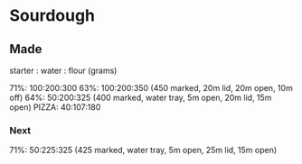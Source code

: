 # Sourdough

## Made

starter : water : flour (grams)

71%: 100:200:300
63%: 100:200:350 (450 marked, 20m lid, 20m open, 10m off)
64%: 50:200:325 (400 marked, water tray, 5m open, 20m lid, 15m open)
PIZZA: 40:107:180

### Next

71%: 50:225:325 (425 marked, water tray, 5m open, 25m lid, 15m open)
